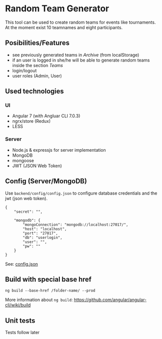# Random Team Generator

This tool can be used to create random teams for events like tournaments. At the moment exist 10 teamnames and eight participants.

## Posibilities/Features

* see previously generated teams in *Archive* (from localStorage)
* if an user is logged in she/he will be able to generate random teams inside the section *Teams*
* login/logout
* user roles (Admin, User)

## Used technologies

### UI

* Angular 7 (with Angluar CLI 7.0.3)
* ngrx/store (Redux)
* LESS

### Server

* Node.js & expressjs for server implementation
* MongoDB
* mongoose
* JWT (JSON Web Token)

## Config (Server/MongoDB)

Use `backend/config/config.json` to configure database credentials and the jwt (json web token).

```
{
    "secret": "",

    "mongodb": {
        "mongoConnection": "mongodb://localhost:27017/",
        "host": "localhost",
        "port": "27017",
        "db": "userlogin",
        "user": "",
        "pw": ""
    }
}
```

See: [config.json](https://github.com/Quaese/kickerturnier/commit/4915be01048a35c5cb25d9901db91b70eac5c2ed#diff-79c079d4b8c1ee9c89ede1d99c529ca8)

## Build with special base href

`ng build --base-href /folder-name/ --prod`

More information about `ng build`: https://github.com/angular/angular-cli/wiki/build

## Unit tests

Tests follow later
